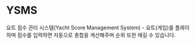 # YSMS
요트 점수 관리 시스템(Yacht Score Management System) - 요트(게임)를 플레이하며 점수를 입력하면 자동으로 총합을 계산해주며 순위 또한 매길 수 있습니다. 
